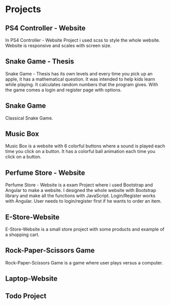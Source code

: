 # Projects

## PS4 Controller - Website

In PS4 Controller - Website Project i used scss to style the whole website. Website is responsive and scales with screen size.

## Snake Game - Thesis

Snake Game - Thesis has its own levels and every time you pick up an apple, it has a mathematical question. It was intended to help kids learn while playing. It calculates random numbers that the program gives. With the game comes a login and register page with options.

## Snake Game

Classical Snake Game.

## Music Box

Music Box is a website with 6 colorful buttons where a sound is played each time you click on a button. It has a colorful ball animation each time you click on a button.

## Perfume Store - Website

Perfume Store - Website is a exam Project where i used Bootstrap and Angular to make a website. I designed the whole website with Bootstrap library and make all the functions with JavaScript. Login/Register works with Angular. User needs to login/register first if he wants to order an item.

## E-Store-Website

E-Store-Website is a small store project with some products and example of a shopping cart. 

## Rock-Paper-Scissors Game

Rock-Paper-Scissors Game is a game where user plays versus a computer.

## Laptop-Website



## Todo Project
